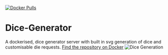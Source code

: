 [![Docker Pulls](https://img.shields.io/docker/pulls/hamolicious/dicegenerator?color=%232496ED&style=for-the-badge)](https://hub.docker.com/repository/docker/hamolicious/dicegenerator)
# Dice-Generator
A dockerised, dice generator server with built in svg generation of dice and customisable die requests. 
[Find the repository on Docker](https://hub.docker.com/repository/docker/hamolicious/dicegenerator)
![Dice Generation](https://cdn.discordapp.com/attachments/956504920503255111/956504974035124314/Screenshot_2022-03-24_104839.png)
